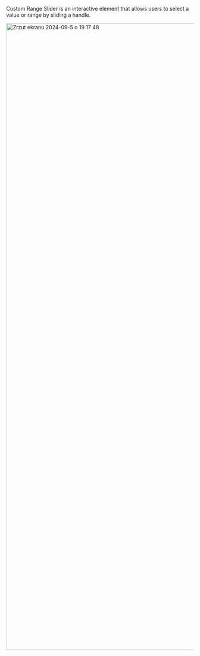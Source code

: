 Custom Range Slider is an interactive element that allows users to select a value or range by sliding a handle.

<img width="1680" alt="Zrzut ekranu 2024-09-5 o 19 17 48" src="https://github.com/user-attachments/assets/2901e118-284f-47da-9c70-cba3d4906747">
